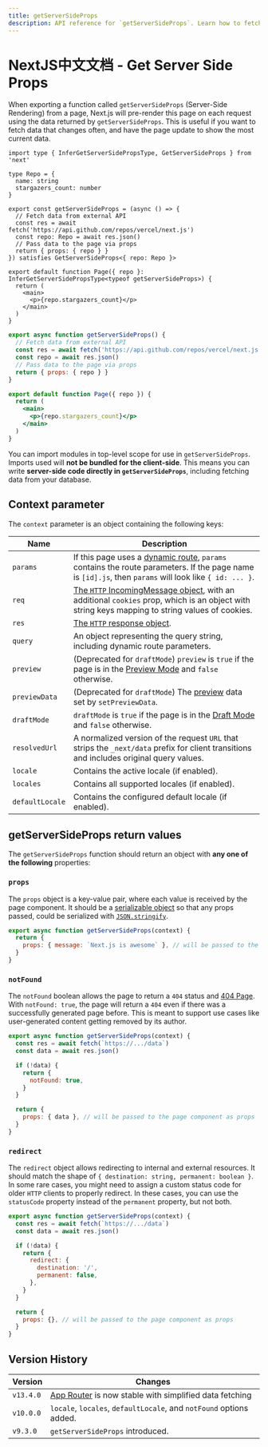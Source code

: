 ```yaml
---
title: getServerSideProps
description: API reference for `getServerSideProps`. Learn how to fetch data on each request with Next.js.
---
```


# NextJS中文文档 - Get Server Side Props

When exporting a function called `getServerSideProps` (Server-Side Rendering) from a page, Next.js will pre-render this page on each request using the data returned by `getServerSideProps`. This is useful if you want to fetch data that changes often, and have the page update to show the most current data.

```tsx switcher
import type { InferGetServerSidePropsType, GetServerSideProps } from 'next'

type Repo = {
  name: string
  stargazers_count: number
}

export const getServerSideProps = (async () => {
  // Fetch data from external API
  const res = await fetch('https://api.github.com/repos/vercel/next.js')
  const repo: Repo = await res.json()
  // Pass data to the page via props
  return { props: { repo } }
}) satisfies GetServerSideProps<{ repo: Repo }>

export default function Page({ repo }: InferGetServerSidePropsType<typeof getServerSideProps>) {
  return (
    <main>
      <p>{repo.stargazers_count}</p>
    </main>
  )
}
```

```jsx switcher
export async function getServerSideProps() {
  // Fetch data from external API
  const res = await fetch('https://api.github.com/repos/vercel/next.js')
  const repo = await res.json()
  // Pass data to the page via props
  return { props: { repo } }
}

export default function Page({ repo }) {
  return (
    <main>
      <p>{repo.stargazers_count}</p>
    </main>
  )
}
```

You can import modules in top-level scope for use in `getServerSideProps`. Imports used will **not be bundled for the client-side**. This means you can write **server-side code directly in `getServerSideProps`**, including fetching data from your database.

## Context parameter

The `context` parameter is an object containing the following keys:

| Name            | Description                                                                                                                                                                                                                |
| --------------- | -------------------------------------------------------------------------------------------------------------------------------------------------------------------------------------------------------------------------- |
| `params`        | If this page uses a [dynamic route](/nextjs-cn/pages/building-your-application/routing/dynamic-routes), `params` contains the route parameters. If the page name is `[id].js`, then `params` will look like `{ id: ... }`. |
| `req`           | [The `HTTP` IncomingMessage object](https://nodejs.org/api/http.html#http_class_http_incomingmessage), with an additional `cookies` prop, which is an object with string keys mapping to string values of cookies.         |
| `res`           | [The `HTTP` response object](https://nodejs.org/api/http.html#http_class_http_serverresponse).                                                                                                                             |
| `query`         | An object representing the query string, including dynamic route parameters.                                                                                                                                               |
| `preview`       | (Deprecated for `draftMode`) `preview` is `true` if the page is in the [Preview Mode]() and `false` otherwise.                                                                                                             |
| `previewData`   | (Deprecated for `draftMode`) The [preview]() data set by `setPreviewData`.                                                                                                                                                 |
| `draftMode`     | `draftMode` is `true` if the page is in the [Draft Mode]() and `false` otherwise.                                                                                                                                          |
| `resolvedUrl`   | A normalized version of the request `URL` that strips the `_next/data` prefix for client transitions and includes original query values.                                                                                   |
| `locale`        | Contains the active locale (if enabled).                                                                                                                                                                                   |
| `locales`       | Contains all supported locales (if enabled).                                                                                                                                                                               |
| `defaultLocale` | Contains the configured default locale (if enabled).                                                                                                                                                                       |

## getServerSideProps return values

The `getServerSideProps` function should return an object with **any one of the following** properties:

### `props`

The `props` object is a key-value pair, where each value is received by the page component. It should be a [serializable object](https://developer.mozilla.org/docs/Glossary/Serialization) so that any props passed, could be serialized with [`JSON.stringify`](https://developer.mozilla.org/docs/Web/JavaScript/Reference/Global_Objects/JSON/stringify).

```jsx
export async function getServerSideProps(context) {
  return {
    props: { message: `Next.js is awesome` }, // will be passed to the page component as props
  }
}
```

### `notFound`

The `notFound` boolean allows the page to return a `404` status and [404 Page](/nextjs-cn/pages/building-your-application/routing/custom-error#page). With `notFound: true`, the page will return a `404` even if there was a successfully generated page before. This is meant to support use cases like user-generated content getting removed by its author.

```js
export async function getServerSideProps(context) {
  const res = await fetch(`https://.../data`)
  const data = await res.json()

  if (!data) {
    return {
      notFound: true,
    }
  }

  return {
    props: { data }, // will be passed to the page component as props
  }
}
```

### `redirect`

The `redirect` object allows redirecting to internal and external resources. It should match the shape of `{ destination: string, permanent: boolean }`. In some rare cases, you might need to assign a custom status code for older `HTTP` clients to properly redirect. In these cases, you can use the `statusCode` property instead of the `permanent` property, but not both.

```js
export async function getServerSideProps(context) {
  const res = await fetch(`https://.../data`)
  const data = await res.json()

  if (!data) {
    return {
      redirect: {
        destination: '/',
        permanent: false,
      },
    }
  }

  return {
    props: {}, // will be passed to the page component as props
  }
}
```

## Version History

| Version   | Changes                                                                                                                |
| --------- | ---------------------------------------------------------------------------------------------------------------------- |
| `v13.4.0` | [App Router](/nextjs-cn/app/building-your-application/data-fetching/index) is now stable with simplified data fetching |
| `v10.0.0` | `locale`, `locales`, `defaultLocale`, and `notFound` options added.                                                    |
| `v9.3.0`  | `getServerSideProps` introduced.                                                                                       |
